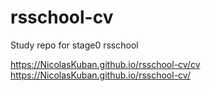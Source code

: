 # rsschool-cv
Study repo for stage0 rsschool

https://NicolasKuban.github.io/rsschool-cv/cv
https://NicolasKuban.github.io/rsschool-cv/
